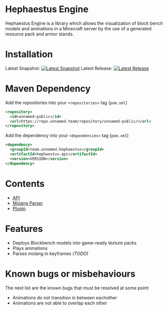 # Hephaestus Engine
Hephaestus Engine is a library which allows the visualization of block bench models and animations in a Minecraft server by the use of a generated resource pack and armor stands.
# Installation
Latest Snapshot: [![Latest Snapshot](https://img.shields.io/nexus/s/team.unnamed.hephaestus/hephaestus-api.svg?server=https%3A%2F%2Frepo.unnamed.team)](https://repo.unnamed.team/repository/unnamed-snapshots)
Latest Release: [![Latest Release](https://img.shields.io/nexus/r/team.unnamed.hephaestus/hephaestus-api.svg?server=https%3A%2F%2Frepo.unnamed.team)](https://repo.unnamed.team/repository/unnamed-snapshots)
# Maven Dependency
Add the repositories into your  `<repositories>`  tag (`pom.xml`)
```XML
<repository>
  <id>unnamed-public</id>
  <url>https://repo.unnamed.team/repository/unnamed-public/</url>
</repository>
```
Add the dependency into your  `<dependencies>`  tag (`pom.xml`)
```XML
<dependency>
  <groupId>team.unnamed.hephaestus</groupId>
  <artifactId>hephaestus-api</artifactId>
  <version>VERSION</version>
</dependency>
```
# Contents
- [API](https://github.com/unnamed/hephaestus-engine/tree/master/api)
- [Molang Parser](https://github.com/unnamed/hephaestus-engine/tree/master/molang)
- [Plugin](https://github.com/unnamed/hephaestus-engine/tree/master/plugin)
# Features
- Deploys Blockbench models into game-ready texture packs
- Plays animations
- Parses molang in keyframes *(TODO)*
# Known bugs or misbehaviours
The next list are the known bugs that must be resolved at some point:
- Animations do not transition in between eachother
- Animations are not able to overlap each other